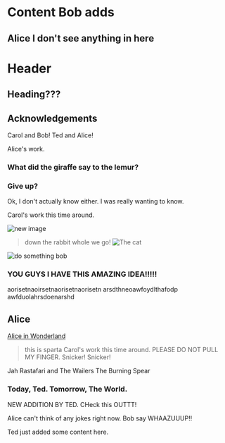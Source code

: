 
# Content Bob adds

## Alice I don't see anything in here

# Header

## Heading???

## Acknowledgements

Carol and Bob!
Ted and Alice!

Alice's work.

### What did the giraffe say to the lemur?

### Give up?

Ok, I don't actually know either. I was really wanting to know.

Carol's work this time around.

![new image](https://wompampsupport.azureedge.net/fetchimage?siteId=7575&v=2&jpgQuality=100&width=700&url=https%3A%2F%2Fi.kym-cdn.com%2Fentries%2Ficons%2Ffacebook%2F000%2F031%2F961%2Fthisis.jpg)

> down the rabbit whole we go!
![The cat](https://ohmy.disney.com/wp-content/uploads/2014/07/Cheshire-CAt-thinking.jpg)

![do something bob](https://i.redd.it/yzfusphh93x11.jpg)

### YOU GUYS I HAVE THIS AMAZING IDEA!!!!!

aorisetnaoirsetnaorisetnaorisetn
arsdthneoawfoydlthafodp
awfduolahrsdoenarshd
## Alice
[Alice in Wonderland](https://i1.wp.com/uncorkedcanvas.com/blog/wp-content/uploads/2016/05/Alice-Wonderland.jpg?fit=812%2C1024&ssl=1)


> this is sparta
Carol's work this time around.
PLEASE DO NOT PULL MY FINGER. Snicker! Snicker!

Jah Rastafari and The Wailers
The Burning Spear

### Today, Ted. Tomorrow, The World.



NEW ADDITION BY TED. CHeck this OUTTT!

Alice can't think of any jokes right now. 
Bob say  WHAAZUUUP!!

Ted just added some content here.
